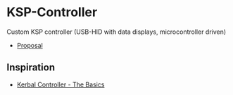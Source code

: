# KSP-Controller
Custom KSP controller (USB-HID with data displays, microcontroller driven)

- [Proposal](Proposal.md)

## Inspiration

- [Kerbal Controller - The Basics](https://www.instructables.com/Kerbal-Controller-the-Basics/)
